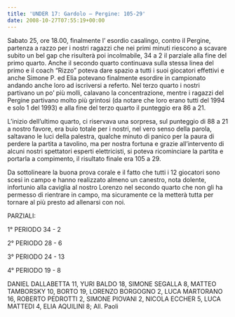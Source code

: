 ```yaml
---
title: 'UNDER 17: Gardolo – Pergine: 105-29'
date: 2008-10-27T07:55:19+00:00
---
```

Sabato 25, ore 18.00, finalmente l’ esordio casalingo, contro il Pergine, partenza a razzo per i nostri ragazzi che nei primi minuti riescono a scavare subito un bel gap che risulterà poi incolmabile, 34 a 2 il parziale alla fine del primo quarto. Anche il secondo quarto continuava sulla stessa linea del primo e il coach “Rizzo” poteva dare spazio a tutti i suoi giocatori effettivi e anche Simone P. ed Elia potevano finalmente esordire in campionato andando anche loro ad iscriversi a referto. Nel terzo quarto i nostri partivano un po’ più molli, calavano la concentrazione, mentre i ragazzi del Pergine partivano molto più grintosi (da notare che loro erano tutti del 1994 e solo 1 del 1993) e alla fine del terzo quarto il punteggio era 86 a 21.

L’inizio dell’ultimo quarto, ci riservava una sorpresa, sul punteggio di 88 a 21 a nostro favore, era buio totale per i nostri, nel vero senso della parola, saltavano le luci della palestra, qualche minuto di panico per la paura di perdere la partita a tavolino, ma per nostra fortuna e grazie all’intervento di alcuni nostri spettatori esperti elettricisti, si poteva ricominciare la partita e portarla a compimento, il risultato finale era 105 a 29.

Da sottolineare la buona prova corale e il fatto che tutti i 12 giocatori sono scesi in campo e hanno realizzato almeno un canestro, nota dolente, infortunio alla caviglia al nostro Lorenzo nel secondo quarto che non gli ha permesso di rientrare in campo, ma sicuramente ce la metterà tutta per tornare al più presto ad allenarsi con noi.

PARZIALI:

1° PERIODO 34 - 2

2° PERIODO 28 - 6

3° PERIODO 24 - 13

4° PERIODO 19 - 8

DANIEL DALLABETTA 11, YURI BALDO 18, SIMONE SEGALLA 8, MATTEO TAMBORSKY 10, BORTO 19, LORENZO BORGOGNO 2, LUCA MARTORANO 16, ROBERTO PEDROTTI 2, SIMONE PIOVANI 2, NICOLA ECCHER 5, LUCA MATTEDI 4, ELIA AQUILINI 8; All. Paoli